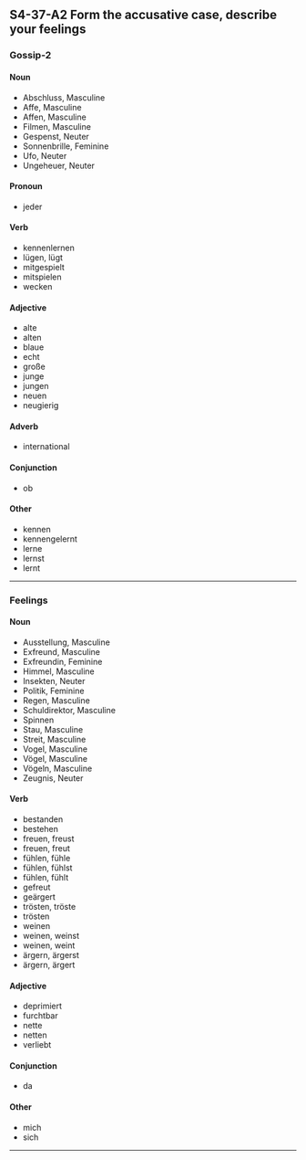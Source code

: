 ## S4-37-A2 Form the accusative case, describe your feelings
### Gossip-2
#### Noun
- Abschluss, Masculine
- Affe, Masculine
- Affen, Masculine
- Filmen, Masculine
- Gespenst, Neuter
- Sonnenbrille, Feminine
- Ufo, Neuter
- Ungeheuer, Neuter
#### Pronoun
- jeder
#### Verb
- kennenlernen
- lügen, lügt
- mitgespielt
- mitspielen
- wecken
#### Adjective
- alte
- alten
- blaue
- echt
- große
- junge
- jungen
- neuen
- neugierig
#### Adverb
- international
#### Conjunction
- ob
#### Other
- kennen
- kennengelernt
- lerne
- lernst
- lernt
---
### Feelings
#### Noun
- Ausstellung, Masculine
- Exfreund, Masculine
- Exfreundin, Feminine
- Himmel, Masculine
- Insekten, Neuter
- Politik, Feminine
- Regen, Masculine
- Schuldirektor, Masculine
- Spinnen
- Stau, Masculine
- Streit, Masculine
- Vogel, Masculine
- Vögel, Masculine
- Vögeln, Masculine
- Zeugnis, Neuter
#### Verb
- bestanden
- bestehen
- freuen, freust
- freuen, freut
- fühlen, fühle
- fühlen, fühlst
- fühlen, fühlt
- gefreut
- geärgert
- trösten, tröste
- trösten
- weinen
- weinen, weinst
- weinen, weint
- ärgern, ärgerst
- ärgern, ärgert
#### Adjective
- deprimiert
- furchtbar
- nette
- netten
- verliebt
#### Conjunction
- da
#### Other
- mich
- sich
---
